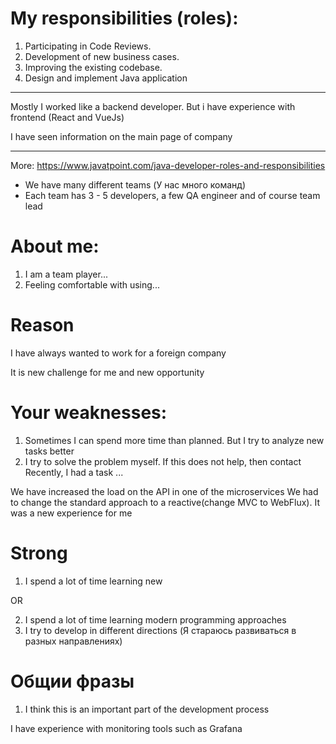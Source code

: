 # My responsibilities (roles):
1) Participating in Code Reviews.
2) Development of new business cases.
3) Improving the existing codebase.
4) Design and implement Java application

___________________________________________________________________________________________________
Mostly I worked like a backend developer. But i have experience with frontend (React and VueJs)

I have seen information on the main page of company

___________________________________________________________________________________________________
More: https://www.javatpoint.com/java-developer-roles-and-responsibilities

- We have many different teams (У нас много команд)
- Each team has 3 - 5 developers, a few QA engineer and of course team lead

# About me:
1) I am a team player...
2) Feeling comfortable with using...

# Reason
I have always wanted to work for a foreign company

It is new challenge for me and new opportunity

# Your weaknesses:

1) Sometimes I can spend more time than planned. But I try to analyze new tasks better
2) I try to solve the problem myself. If this does not help, then contact 
Recently, I had a task ... 

We have increased the load on the API  in one of the microservices
We had to change the standard approach to a reactive(change MVC to WebFlux).
It was a new experience for me



# Strong

1. I spend a lot of time learning new

OR

2. I spend a lot of time learning modern programming approaches
3. I try to develop in different directions (Я стараюсь развиваться в разных направлениях)

# Общии фразы

1. I think this is an important part of the development process


I have experience with monitoring tools such as Grafana
